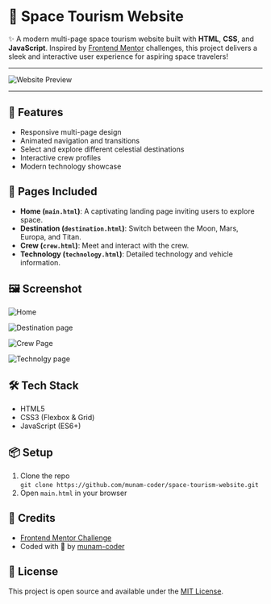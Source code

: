 # 🚀 Space Tourism Website

✨ A modern multi-page space tourism website built with **HTML**, **CSS**, and **JavaScript**. Inspired by [Frontend Mentor](https://www.frontendmentor.io/) challenges, this project delivers a sleek and interactive user experience for aspiring space travelers!

---
![Website Preview](https://github.com/user-attachments/assets/44c0bffb-b621-4978-a339-a2a518581cac)



---


## 🌟 Features

- Responsive multi-page design
- Animated navigation and transitions
- Select and explore different celestial destinations
- Interactive crew profiles
- Modern technology showcase

## 🧭 Pages Included

- **Home (`main.html`)**: A captivating landing page inviting users to explore space.
- **Destination (`destination.html`)**: Switch between the Moon, Mars, Europa, and Titan.
- **Crew (`crew.html`)**: Meet and interact with the crew.
- **Technology (`technology.html`)**: Detailed technology and vehicle information.

## 🖼️ Screenshot

![Home](https://github.com/user-attachments/assets/078babf7-894a-4040-a2bf-1ad9ee799997)


![Destination page](https://github.com/user-attachments/assets/ff803ec8-9acf-4673-8f3c-48013309db66)

![Crew Page](https://github.com/user-attachments/assets/393410a4-3d11-4443-9352-9168a61e898c)

![Technolgy page](https://github.com/user-attachments/assets/6d5bfe4b-9e2b-4c74-a19a-15cf7e51142c)


## 🛠️ Tech Stack

- HTML5
- CSS3 (Flexbox & Grid)
- JavaScript (ES6+)

## 📦 Setup

1. Clone the repo  
   `git clone https://github.com/munam-coder/space-tourism-website.git`
2. Open `main.html` in your browser

## 🙌 Credits

- [Frontend Mentor Challenge](https://www.frontendmentor.io/)
- Coded with 💙 by [munam-coder](https://github.com/munam-coder)

## 📄 License

This project is open source and available under the [MIT License](LICENSE).
